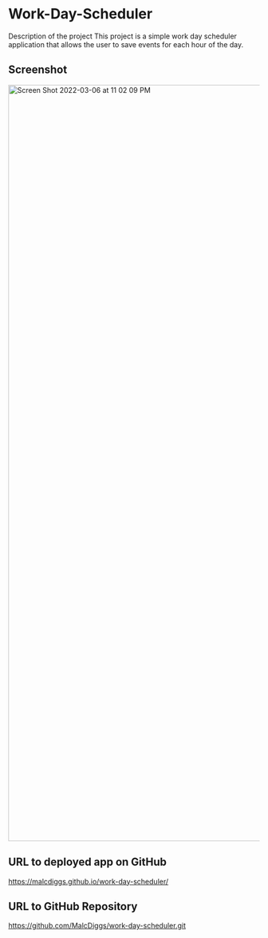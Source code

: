 # Work-Day-Scheduler

Description of the project
This project is a simple work day scheduler application that allows the user to save events for each hour of the day.

## Screenshot

<img width="1512" alt="Screen Shot 2022-03-06 at 11 02 09 PM" src="https://user-images.githubusercontent.com/97936992/156965864-42bbe416-26e1-45ce-a67a-b9c8194d4462.png">

## URL to deployed app on GitHub
https://malcdiggs.github.io/work-day-scheduler/

## URL to GitHub Repository
https://github.com/MalcDiggs/work-day-scheduler.git
